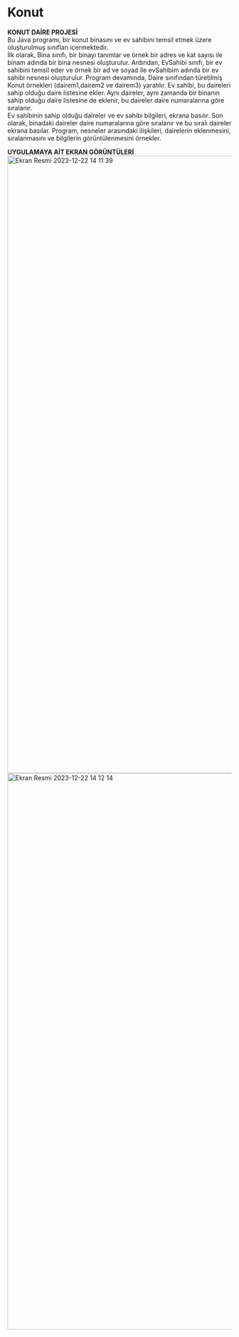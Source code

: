 # Konut
**KONUT DAİRE PROJESİ** <br>
Bu Java programı, bir konut binasını ve ev sahibini temsil etmek üzere oluşturulmuş sınıfları içermektedir.<br>
İlk olarak, Bina sınıfı, bir binayı tanımlar ve örnek bir adres ve kat sayısı ile binam adında bir bina nesnesi oluşturulur. Ardından, EvSahibi sınıfı, bir ev sahibini temsil eder ve örnek bir ad ve soyad ile evSahibim adında bir ev sahibi nesnesi oluşturulur. Program devamında, Daire sınıfından türetilmiş Konut örnekleri (dairem1,dairem2 ve dairem3) yaratılır. Ev sahibi, bu daireleri sahip olduğu daire listesine ekler. Aynı daireler, aynı zamanda bir binanın sahip olduğu daire listesine de eklenir, bu daireler daire numaralarına göre sıralanır.<br>
Ev sahibinin sahip olduğu daireler ve ev sahibi bilgileri, ekrana basılır. Son olarak, binadaki daireler daire numaralarına göre sıralanır ve bu sıralı daireler ekrana basılar. Program, nesneler arasındaki ilişkileri, dairelerin eklenmesini, sıralanmasını ve bilgilerin görüntülenmesini örnekler.

**UYGULAMAYA AİT EKRAN GÖRÜNTÜLERİ**
<img width="1386" alt="Ekran Resmi 2023-12-22 14 11 39" src="https://github.com/aysekoca/Konut/assets/115224843/a24d9e94-7faf-44f4-9fcd-70c23209e5f6">
<img width="1249" alt="Ekran Resmi 2023-12-22 14 12 14" src="https://github.com/aysekoca/Konut/assets/115224843/a79ee962-e5ca-4f91-9b5e-d2ef7548b518">
